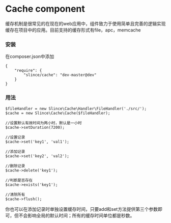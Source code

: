 # Cache component

缓存机制是很常见的在现在的web应用中，组件致力于使用简单且完善的逻辑实现缓存在项目中的应用。目前支持的缓存形式有file，apc，memcache

### 安装

在composer.json中添加

    {
        "require": {
            "slince/cache": "dev-master@dev"
        }
    }

### 用法

    $fileHandler = new Slince\Cache\Handler\FileHandler('./src/');
    $cache = new Slince\Cache\Cache($fileHandler);

    //设置默认有效时间为两小时，默认是一小时
    $cache->setDuration(7200);

    //设置记录
    $cache->set('key1', 'val1');

    //添加记录
    $cache->set('key2', 'val2');

    //删除记录
    $cache->delete('key1');

    //判断是否存在
    $cache->exists('key1');

    //清除所有
    $cache->flush();

你也可以在添加记录时单独设置缓存时间，只要add和set方法提供第三个参数即可，但不会影响全局的默认时间；所有的缓存时间单位都是秒数。